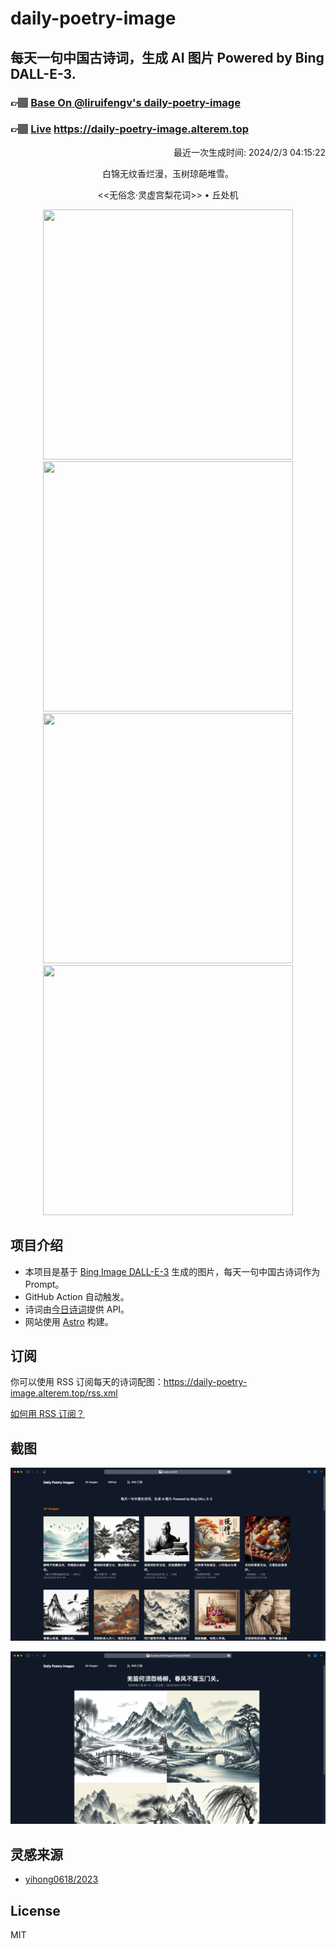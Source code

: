 
# daily-poetry-image

## 每天一句中国古诗词，生成 AI 图片 Powered by Bing DALL-E-3.

### 👉🏽 [Base On @liruifengv's daily-poetry-image](https://github.com/liruifengv/daily-poetry-image)

### 👉🏽 [Live](https://daily-poetry-image.alterem.top/) https://daily-poetry-image.alterem.top

<p align="right">
  最近一次生成时间: 2024/2/3 04:15:22
</p>
<p align="center">
白锦无纹香烂漫，玉树琼葩堆雪。
</p>
<p align="center">
<<无俗念·灵虚宫梨花词>> • 丘处机
</p>
<p align="center">
<img src="https://tse3.mm.bing.net/th/id/OIG4.uDsyDkwZEySkEBw_dHXE" height="400" width="400" />
<img src="https://tse3.mm.bing.net/th/id/OIG4.rjvyFRwGz9n7j3Qy3Kj5" height="400" width="400" />
<img src="https://tse1.mm.bing.net/th/id/OIG4.r8U_A.vuXTqn0X0G5PWC" height="400" width="400" />
<img src="https://tse2.mm.bing.net/th/id/OIG4.naNj4I75f_SGzXc2jiZE" height="400" width="400" />
</p>

## 项目介绍

-   本项目是基于 [Bing Image DALL-E-3](https://www.bing.com/images/create) 生成的图片，每天一句中国古诗词作为 Prompt。
-   GitHub Action 自动触发。
-   诗词由[今日诗词](https://www.jinrishici.com/)提供 API。
-   网站使用 [Astro](https://astro.build) 构建。

## 订阅

你可以使用 RSS 订阅每天的诗词配图：https://daily-poetry-image.alterem.top/rss.xml

[如何用 RSS 订阅？](https://zhuanlan.zhihu.com/p/55026716)

## 截图

![图片列表](./screenshots/Snipaste_2023-12-28_21-00-26.png)

![图片详情](./screenshots/Snipaste_2023-12-28_21-00-53.png)

## 灵感来源

-   [yihong0618/2023](https://github.com/yihong0618/2023)

## License

MIT
